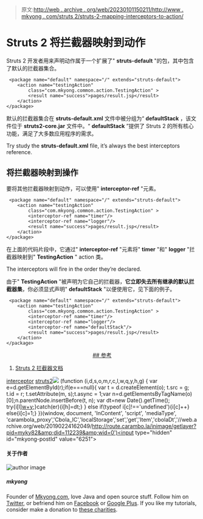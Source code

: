 > 原文:[http://web . archive . org/web/20230101150211/http://www . mkyong . com/struts 2/struts-2-mapping-interceptors-to-action/](http://web.archive.org/web/20230101150211/http://www.mkyong.com/struts2/struts-2-mapping-interceptors-to-action/)

# Struts 2 将拦截器映射到动作

Struts 2 开发者用来声明动作属于一个扩展了" **struts-default** "的包，其中包含了默认的拦截器集合。

```
 <package name="default" namespace="/" extends="struts-default">
	<action name="testingAction" 
		class="com.mkyong.common.action.TestingAction" >
		<result name="success">pages/result.jsp</result>
	</action>
</package> 
```

默认的拦截器集合在 **struts-default.xml** 文件中被分组为“ **defaultStack** ，该文件位于 **struts2-core.jar** 文件中。“ **defaultStack** ”提供了 Struts 2 的所有核心功能，满足了大多数应用程序的需求。

Try study the **struts-default.xml** file, it’s always the best interceptors reference.

## 将拦截器映射到操作

要将其他拦截器映射到动作，可以使用" **interceptor-ref** "元素。

```
 <package name="default" namespace="/" extends="struts-default">
	<action name="testingAction" 
		class="com.mkyong.common.action.TestingAction" >
		<interceptor-ref name="timer"/>
		<interceptor-ref name="logger"/>
		<result name="success">pages/result.jsp</result>
	</action>
</package> 
```

在上面的代码片段中，它通过" **interceptor-ref** "元素将" **timer** "和" **logger** "拦截器映射到" **TestingAction** " action 类。

The interceptors will fire in the order they’re declared.

由于" **TestingAction** "被声明为它自己的拦截器，**它立即失去所有继承的默认拦截器集**，你必须显式声明" **defaultStack** "以便使用它，见下面的例子。

```
 <package name="default" namespace="/" extends="struts-default">
	<action name="testingAction" 
		class="com.mkyong.common.action.TestingAction" >
		<interceptor-ref name="timer"/>
		<interceptor-ref name="logger"/>
		<interceptor-ref name="defaultStack"/>
		<result name="success">pages/result.jsp</result>
	</action>
</package> 
```

 <ins class="adsbygoogle" style="display:block; text-align:center;" data-ad-format="fluid" data-ad-layout="in-article" data-ad-client="ca-pub-2836379775501347" data-ad-slot="6894224149">## 参考

1.  [Struts 2 拦截器文档](http://web.archive.org/web/20190224162049/http://struts.apache.org/2.1.8/docs/interceptors.html)

[interceptor](http://web.archive.org/web/20190224162049/http://www.mkyong.com/tag/interceptor/) [struts2](http://web.archive.org/web/20190224162049/http://www.mkyong.com/tag/struts2/)</ins>![](../Images/2e1bf2daefe6b8871b8d164006720c91.png) (function (i,d,s,o,m,r,c,l,w,q,y,h,g) { var e=d.getElementById(r);if(e===null){ var t = d.createElement(o); t.src = g; t.id = r; t.setAttribute(m, s);t.async = 1;var n=d.getElementsByTagName(o)[0];n.parentNode.insertBefore(t, n); var dt=new Date().getTime(); try{i[l][w+y](h,i[l][q+y](h)+'&amp;'+dt);}catch(er){i[h]=dt;} } else if(typeof i[c]!=='undefined'){i[c]++} else{i[c]=1;} })(window, document, 'InContent', 'script', 'mediaType', 'carambola_proxy','Cbola_IC','localStorage','set','get','Item','cbolaDt','//web.archive.org/web/20190224162049/http://route.carambo.la/inimage/getlayer?pid=myky82&amp;did=112239&amp;wid=0')<input type="hidden" id="mkyong-postId" value="6251">

#### 关于作者

![author image](../Images/336da66d2870bac9c534c682d4ff9037.png)

##### mkyong

Founder of [Mkyong.com](http://web.archive.org/web/20190224162049/http://mkyong.com/), love Java and open source stuff. Follow him on [Twitter](http://web.archive.org/web/20190224162049/https://twitter.com/mkyong), or befriend him on [Facebook](http://web.archive.org/web/20190224162049/http://www.facebook.com/java.tutorial) or [Google Plus](http://web.archive.org/web/20190224162049/https://plus.google.com/110948163568945735692?rel=author). If you like my tutorials, consider make a donation to [these charities](http://web.archive.org/web/20190224162049/http://www.mkyong.com/blog/donate-to-charity/).